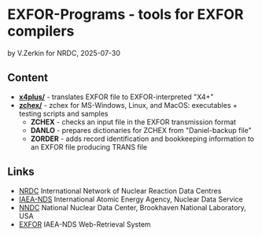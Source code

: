 # EXFOR-Programs - tools for EXFOR compilers
by V.Zerkin for NRDC, 2025-07-30

## Content

- **[x4plus/](x4plus)** - translates EXFOR file to EXFOR-interpreted "X4+"
- **[zchex/](zchex)** - zchex for MS-Windows, Linux, and MacOS: executables + testing scripts and samples
  - **ZCHEX** - checks an input file in the EXFOR transmission format
  - **DANLO** - prepares dictionaries for ZCHEX from "Daniel-backup file"
  - **ZORDER** - adds record identification and bookkeeping information to an EXFOR file producing TRANS file

## Links

* [NRDC](https://nds.iaea.org/nrdc/) International Network of Nuclear Reaction Data Centres 
* [IAEA-NDS](https://nds.iaea.org/) International Atomic Energy Agency, Nuclear Data Service 
* [NNDC](https://www.nndc.bnl.gov/) National Nuclear Data Center, Brookhaven National Laboratory, USA 
* [EXFOR](https://nds.iaea.org/exfor/) IAEA-NDS Web-Retrieval System 
